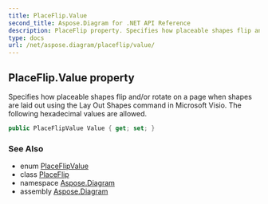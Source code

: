 ```yaml
---
title: PlaceFlip.Value
second_title: Aspose.Diagram for .NET API Reference
description: PlaceFlip property. Specifies how placeable shapes flip and/or rotate on a page when shapes are laid out using the Lay Out Shapes command in Microsoft Visio. The following hexadecimal values are allowed
type: docs
url: /net/aspose.diagram/placeflip/value/
---
```

## PlaceFlip.Value property

Specifies how placeable shapes flip and/or rotate on a page when shapes are laid out using the Lay Out Shapes command in Microsoft Visio. The following hexadecimal values are allowed.

```csharp
public PlaceFlipValue Value { get; set; }
```

### See Also

* enum [PlaceFlipValue](../../placeflipvalue/)
* class [PlaceFlip](../)
* namespace [Aspose.Diagram](../../placeflip/)
* assembly [Aspose.Diagram](../../../)


